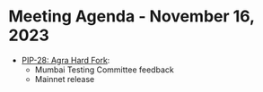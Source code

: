 # Meeting Agenda - November 16, 2023

- [PIP-28: Agra Hard Fork](https://github.com/maticnetwork/Polygon-Improvement-Proposals/blob/main/PIPs/PIP-28.md):
  - Mumbai Testing Committee feedback
  - Mainnet release
